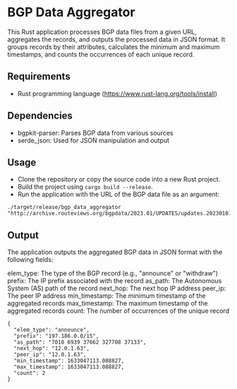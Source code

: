 # BGP Data Aggregator

This Rust application processes BGP data files from a given URL, aggregates the records, and outputs the processed data in JSON format. It groups records by their attributes, calculates the minimum and maximum timestamps, and counts the occurrences of each unique record.

## Requirements
- Rust programming language (https://www.rust-lang.org/tools/install)

## Dependencies
- bgpkit-parser: Parses BGP data from various sources
- serde_json: Used for JSON manipulation and output

## Usage
- Clone the repository or copy the source code into a new Rust project.
- Build the project using ```cargo build --release```.
- Run the application with the URL of the BGP data file as an argument:

```
./target/release/bgp_data_aggregator "http://archive.routeviews.org/bgpdata/2023.01/UPDATES/updates.20230101.1430.bz2"
```

## Output
The application outputs the aggregated BGP data in JSON format with the following fields:

elem_type: The type of the BGP record (e.g., "announce" or "withdraw")
prefix: The IP prefix associated with the record
as_path: The Autonomous System (AS) path of the record
next_hop: The next hop IP address
peer_ip: The peer IP address
min_timestamp: The minimum timestamp of the aggregated records
max_timestamp: The maximum timestamp of the aggregated records
count: The number of occurrences of the unique record

```
{
  "elem_type": "announce",
  "prefix": "197.186.0.0/15",
  "as_path": "7018 6939 37662 327708 37133",
  "next_hop": "12.0.1.63",
  "peer_ip": "12.0.1.63",
  "min_timestamp": 1633047113.088827,
  "max_timestamp": 1633047113.088827,
  "count": 2
}
```

